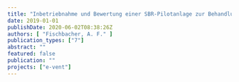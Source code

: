 ```yaml
---
title: "Inbetriebnahme und Bewertung einer SBR-Pilotanlage zur Behandlung von kommunalem Abwasser mittels granuliertem Belebtschlamm-Verfahren"
date: 2019-01-01
publishDate: 2020-06-02T08:38:26Z
authors: [ "Fischbacher, A. F." ]
publication_types: ["7"]
abstract: ""
featured: false
publication: ""
projects: ["e-vent"]
---
```


